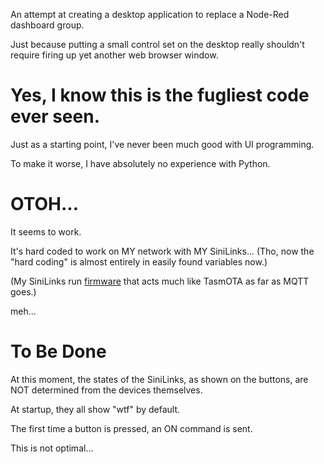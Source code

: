An attempt at creating a desktop application to replace a Node-Red dashboard group.

Just because putting a small control set on the desktop really shouldn't require firing up yet another web browser window.

# Yes, I know this is the fugliest code ever seen.

Just as a starting point, I've never been much good with UI programming.

To make it worse, I have absolutely no experience with Python.

# OTOH...

It seems to work.

It's hard coded to work on MY network with MY SiniLinks... (Tho, now the "hard coding" is almost entirely in easily found variables now.)

(My SiniLinks run [firmware](https://github.com/cdntinker/WIP-IoT-Smart_Switch) that acts much like TasmOTA as far as MQTT goes.)

meh...

# To Be Done
At this moment, the states of the SiniLinks, as shown on the buttons, are NOT determined from the devices themselves.

At startup, they all show "wtf" by default.

The first time a button is pressed, an ON command is sent.

This is not optimal...
